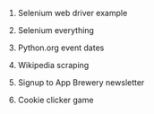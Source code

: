 1. Selenium web driver example

2. Selenium everything

3. Python.org event dates

4. Wikipedia scraping

5. Signup to App Brewery newsletter

6. Cookie clicker game